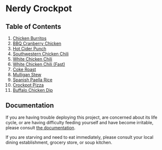 # Nerdy Crockpot

## Table of Contents

1. [Chicken Burritos](ChickenBurritos.md)
2. [BBQ Cranberry Chicken](BbqCranberryChicken.md)
3. [Hot Cider Punch](HotCiderPunch.md)
4. [Southwestern Chicken Chili](SouthwesternChickenChili.md)
5. [White Chicken Chili](WhiteChickenChili.md)
5. [White Chicken Chili (Fast)](WhiteChickenChiliFast.md)
6. [Coke Roast](CokeRoast.md)
7. [Mulligan Stew](MulliganStew.md)
8. [Spanish Paella Rice](PaellaRice.md)
9. [Crockpot Pizza](CrockpotPizza.md)
1. [Buffalo Chicken Dip](buffaloChickenDip.md)

## Documentation
If you are having trouble deploying this project, are concerned about its life cycle, or are having difficulty feeding yourself and have become irritable, please consult [the documentation](Documentation.md). 

If you are starving and need to eat immediately, please consult your local dining establishment, grocery store, or soup kitchen.

